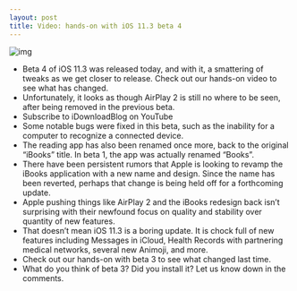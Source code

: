 ```yaml
---
layout: post
title: Video: hands-on with iOS 11.3 beta 4
---
```

![img](http://media.idownloadblog.com/wp-content/uploads/2018/03/iOS-11.3-Beta-4.jpg)
* Beta 4 of iOS 11.3 was released today, and with it, a smattering of tweaks as we get closer to release. Check out our hands-on video to see what has changed.
* Unfortunately, it looks as though AirPlay 2 is still no where to be seen, after being removed in the previous beta.
* Subscribe to iDownloadBlog on YouTube
* Some notable bugs were fixed in this beta, such as the inability for a computer to recognize a connected device.
* The reading app has also been renamed once more, back to the original “iBooks” title. In beta 1, the app was actually renamed “Books”.
* There have been persistent rumors that Apple is looking to revamp the iBooks application with a new name and design. Since the name has been reverted, perhaps that change is being held off for a forthcoming update.
* Apple pushing things like AirPlay 2 and the iBooks redesign back isn’t surprising with their newfound focus on quality and stability over quantity of new features.
* That doesn’t mean iOS 11.3 is a boring update. It is chock full of new features including Messages in iCloud, Health Records with partnering medical networks, several new Animoji, and more.
* Check out our hands-on with beta 3 to see what changed last time.
* What do you think of beta 3? Did you install it? Let us know down in the comments.

